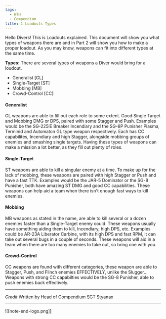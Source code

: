 ```yaml
---
tags:
  - HTH
  - Compendium
title: 1 Loadouts Types
---
```

Hello Divers! This is Loadouts explained. This document will show you what types of weapons there are and in Part 2 will show you how to make a proper loadout. As you may know, weapons can fit into different types at the same time.

**Types:** There are several types of weapons a Diver would bring for a loudout. 
- Generalist [GL]
- Single-Target [ST]
- Mobbing [MB]
- Crowd-Control [CC]
#### Generalist 
GL weapons are able to fill out each role to some extent. Good Single Target and Mobbing DMG or DPS, paired with some Stagger and Push. Examples would be the SG-225IE Breaker Incendiary and the SG-8P Punisher Plasma, Terminid and Automaton GL type weapon respectively. Each has CC capabilites, Incendiary and high Stagger, alongside mobbing groups of enemies and smashing single targets. Having these types of weapons can make a mission a lot better, as they fill out plenty of roles. 

#### Single-Target 
ST weapons are able to kill a singular enemy at a time. To make up for the lack of mobbing, these weapons are paired with high Stagger or Push and have a fast TTK. Examples would be the JAR-5 Dominator or the SG-8 Punisher, both have amazing ST DMG and good CC capabilities. These weapons can help aid a team when there isn't enough fast ways to kill enemies. 

#### Mobbing 
MB weapons as stated in the name, are able to kill several or a dozen enemies faster than a Single-Target enemy could. These weapons usually have something aiding them to kill, Incendiary, high DPS, etc. Examples could be AR-23A Liberator Carbine, with its high DPS and fast RPM, it can take out several bugs in a couple of seconds. These weapons will aid in a team when there are too many enemies to take out, so bring one with you. 

#### Crowd-Control 
CC weapons are found with different categories, these weapon are able to Stagger, Push, and Flinch enemies EFFECTIVELY, unlike the Slugger... Weapons with strong CC capabilties would be the SG-8 Punisher, able to push enemies back effectively.

***
*Credit*
Written by Head of Compendium SGT Styanax 
***



![[note-end-logo.png]]